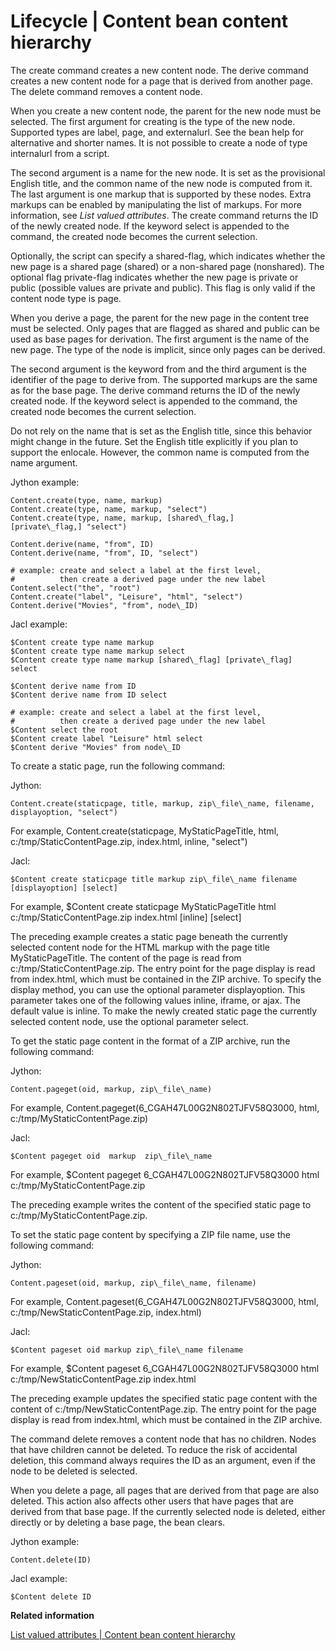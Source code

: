 # Lifecycle \| Content bean content hierarchy

The create command creates a new content node. The derive command creates a new content node for a page that is derived from another page. The delete command removes a content node.

When you create a new content node, the parent for the new node must be selected. The first argument for creating is the type of the new node. Supported types are label, page, and externalurl. See the bean help for alternative and shorter names. It is not possible to create a node of type internalurl from a script.

The second argument is a name for the new node. It is set as the provisional English title, and the common name of the new node is computed from it. The last argument is one markup that is supported by these nodes. Extra markups can be enabled by manipulating the list of markups. For more information, see *List valued attributes*. The create command returns the ID of the newly created node. If the keyword select is appended to the command, the created node becomes the current selection.

Optionally, the script can specify a shared-flag, which indicates whether the new page is a shared page \(shared\) or a non-shared page \(nonshared\). The optional flag private-flag indicates whether the new page is private or public \(possible values are private and public\). This flag is only valid if the content node type is page.

When you derive a page, the parent for the new page in the content tree must be selected. Only pages that are flagged as shared and public can be used as base pages for derivation. The first argument is the name of the new page. The type of the node is implicit, since only pages can be derived.

The second argument is the keyword from and the third argument is the identifier of the page to derive from. The supported markups are the same as for the base page. The derive command returns the ID of the newly created node. If the keyword select is appended to the command, the created node becomes the current selection.

Do not rely on the name that is set as the English title, since this behavior might change in the future. Set the English title explicitly if you plan to support the enlocale. However, the common name is computed from the name argument.

Jython example:

```
Content.create(type, name, markup)
Content.create(type, name, markup, "select")
Content.create(type, name, markup, [shared\_flag,]
[private\_flag,] "select")

Content.derive(name, "from", ID)
Content.derive(name, "from", ID, "select")

# example: create and select a label at the first level,
#          then create a derived page under the new label
Content.select("the", "root")
Content.create("label", "Leisure", "html", "select")
Content.derive("Movies", "from", node\_ID)
```

Jacl example:

```
$Content create type name markup
$Content create type name markup select
$Content create type name markup [shared\_flag] [private\_flag] 
select

$Content derive name from ID
$Content derive name from ID select

# example: create and select a label at the first level,
#          then create a derived page under the new label
$Content select the root
$Content create label "Leisure" html select
$Content derive "Movies" from node\_ID
```

To create a static page, run the following command:

Jython:

```
Content.create(staticpage, title, markup, zip\_file\_name, filename, displayoption, "select")
```

For example, Content.create\(staticpage, MyStaticPageTitle, html, c:/tmp/StaticContentPage.zip, index.html, inline, "select"\)

Jacl:

```
$Content create staticpage title markup zip\_file\_name filename [displayoption] [select]
```

For example, $Content create staticpage MyStaticPageTitle html c:/tmp/StaticContentPage.zip index.html \[inline\] \[select\]

The preceding example creates a static page beneath the currently selected content node for the HTML markup with the page title MyStaticPageTitle. The content of the page is read from c:/tmp/StaticContentPage.zip. The entry point for the page display is read from index.html, which must be contained in the ZIP archive. To specify the display method, you can use the optional parameter displayoption. This parameter takes one of the following values inline, iframe, or ajax. The default value is inline. To make the newly created static page the currently selected content node, use the optional parameter select.

To get the static page content in the format of a ZIP archive, run the following command:

Jython:

```
Content.pageget(oid, markup, zip\_file\_name)
```

For example, Content.pageget\(6\_CGAH47L00G2N802TJFV58Q3000, html, c:/tmp/MyStaticContentPage.zip\)

Jacl:

```
$Content pageget oid  markup  zip\_file\_name
```

For example, $Content pageget 6\_CGAH47L00G2N802TJFV58Q3000 html c:/tmp/MyStaticContentPage.zip

The preceding example writes the content of the specified static page to c:/tmp/MyStaticContentPage.zip.

To set the static page content by specifying a ZIP file name, use the following command:

Jython:

```
Content.pageset(oid, markup, zip\_file\_name, filename)
```

For example, Content.pageset\(6\_CGAH47L00G2N802TJFV58Q3000, html, c:/tmp/NewStaticContentPage.zip, index.html\)

Jacl:

```
$Content pageset oid markup zip\_file\_name filename
```

For example, $Content pageset 6\_CGAH47L00G2N802TJFV58Q3000 html c:/tmp/NewStaticContentPage.zip index.html

The preceding example updates the specified static page content with the content of c:/tmp/NewStaticContentPage.zip. The entry point for the page display is read from index.html, which must be contained in the ZIP archive.

The command delete removes a content node that has no children. Nodes that have children cannot be deleted. To reduce the risk of accidental deletion, this command always requires the ID as an argument, even if the node to be deleted is selected.

When you delete a page, all pages that are derived from that page are also deleted. This action also affects other users that have pages that are derived from that base page. If the currently selected node is deleted, either directly or by deleting a base page, the bean clears.

Jython example:

```
Content.delete(ID)
```

Jacl example:

```
$Content delete ID
```


**Related information**  


[List valued attributes \| Content bean content hierarchy](../admin-system/contnt_lst_val_att.md)

